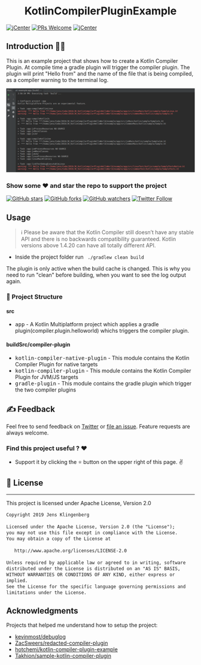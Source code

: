 
<h1 align="center">KotlinCompilerPluginExample </h1>

[![jCenter](https://img.shields.io/badge/Apache-2.0-green.svg
)](https://github.com/Foso/KotlinReactNativeMpp/blob/master/LICENSE)
[![PRs Welcome](https://img.shields.io/badge/PRs-welcome-brightgreen.svg?style=flat-square)](http://makeapullrequest.com)
[![jCenter](https://img.shields.io/badge/Kotlin-1.4.30-green.svg
)](https://github.com/Foso/Sheasy/blob/master/LICENSE)



## Introduction 🙋‍♂️

This is an example project that shows how to create a Kotlin Compiler Plugin. At compile time a gradle plugin will trigger the compiler plugin. The plugin will print "Hello from" and the name of the file that is being compiled, as a compiler warning to the terminal log.

<p>
    <img src ="https://raw.githubusercontent.com/Foso/JK_KotlinCompilerPluginHelloWorld/master/docs/screenshot.png" />
 
</p>

### Show some :heart: and star the repo to support the project

[![GitHub stars](https://img.shields.io/github/stars/Foso/JK_KotlinCompilerPluginHelloWorld.svg?style=social&label=Star)](https://github.com/Foso/JK_KotlinCompilerPluginHelloWorld) [![GitHub forks](https://img.shields.io/github/forks/Foso/JK_KotlinCompilerPluginHelloWorld.svg?style=social&label=Fork)](https://github.com/Foso/JK_KotlinCompilerPluginHelloWorld/fork) [![GitHub watchers](https://img.shields.io/github/watchers/Foso/JK_KotlinCompilerPluginHelloWorld.svg?style=social&label=Watch)](https://github.com/Foso/JK_KotlinCompilerPluginHelloWorld) [![Twitter Follow](https://img.shields.io/twitter/follow/jklingenberg_.svg?style=social)](https://twitter.com/jklingenberg_)


## Usage

> :information_source: Please be aware that the Kotlin Compiler still doesn’t have any stable API and there is no backwards compatibility guaranteed. Kotlin versions above 1.4.20 can have all totally different API.

* Inside the project folder run ` ./gradlew clean build` 

The plugin is only active when the build cache is changed. This is why you need to run "clean" before building, when you want to see the log output again.

### 👷 Project Structure
#### src
* <kbd>app</kbd> - A Kotlin Multiplatform project which applies a gradle plugin(compiler.plugin.helloworld) whichs triggers the compiler plugin.

#### buildSrc/compiler-plugin
 *  <kbd>kotlin-compiler-native-plugin</kbd> - This module contains the Kotlin Compiler Plugin for native targets
 *  <kbd>kotlin-compiler-plugin</kbd> - This module contains the Kotlin Compiler Plugin for JVM/JS targets
 *  <kbd>gradle-plugin</kbd> - This module contains the gradle plugin which trigger the two compiler plugins

## ✍️ Feedback

Feel free to send feedback on [Twitter](https://twitter.com/jklingenberg_) or [file an issue](https://github.com/foso/JK_KotlinCompilerPluginHelloWorld/issues/new). Feature requests are always welcome.


### Find this project useful ? :heart:
* Support it by clicking the :star: button on the upper right of this page. :v:

## 📜 License

-------

This project is licensed under Apache License, Version 2.0

    Copyright 2019 Jens Klingenberg

    Licensed under the Apache License, Version 2.0 (the "License");
    you may not use this file except in compliance with the License.
    You may obtain a copy of the License at

       http://www.apache.org/licenses/LICENSE-2.0

    Unless required by applicable law or agreed to in writing, software
    distributed under the License is distributed on an "AS IS" BASIS,
    WITHOUT WARRANTIES OR CONDITIONS OF ANY KIND, either express or implied.
    See the License for the specific language governing permissions and
    limitations under the License.


## Acknowledgments
Projects that helped me understand how to setup the project:
* [kevinmost/debuglog](https://github.com/kevinmost/debuglog)
* [ZacSweers/redacted-compiler-plugin](https://github.com/ZacSweers/redacted-compiler-plugin)
* [hotchemi/kotlin-compiler-plugin-example
](https://github.com/hotchemi/kotlin-compiler-plugin-example)
* [Takhion/sample-kotlin-compiler-plugin](https://github.com/Takhion/sample-kotlin-compiler-plugin)
